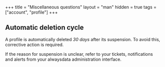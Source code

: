 +++
title = "Miscellaneous questions"
layout = "man"
hidden = true
tags = ["account", "profile"]
+++

## Automatic deletion cycle

A profile is automatically deleted *30 days* after its suspension. To avoid this, corrective action is required.

If the reason for suspension is unclear, refer to your tickets, notifications and alerts from your alwaysdata administration interface.
